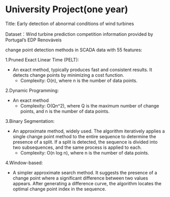 # University Project(one year)

Title: Early detection of abnormal conditions of wind turbines

Dataset：Wind turbine prediction competition information provided by Portugal’s EDP Renováveis

change point detection methods in SCADA data with 55 features:

1.Pruned Exact Linear Time (PELT):
- An exact method, typically produces fast and consistent results. It detects change points by minimizing a cost function.
    - Complexity: O(n), where n is the number of data points.

2.Dynamic Programming:
- An exact method
    - Complexity: O(Qn^2), where Q is the maximum number of change points, and n is the number of data points.

3.Binary Segmentation:
- An approximate method, widely used. The algorithm iteratively applies a single change point method to the entire sequence to determine the presence of a split. If a split is detected, the sequence is divided into two subsequences, and the same process is applied to each.
    - Complexity: O(n log n), where n is the number of data points.

4.Window-based:
- A simpler approximate search method. It suggests the presence of a change point where a significant difference between two values appears. After generating a difference curve, the algorithm locates the optimal change point index in the sequence.
